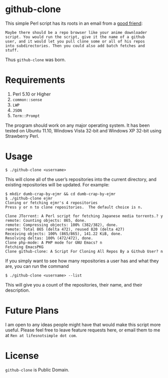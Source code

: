 # github-clone

This simple Perl script has its roots in an email from a
[good friend](https://github.com/richardcpeterson):

    Maybe there should be a repo browser like your anime downloader
    script. You would run the script, give it the name of a github
    user, and it would let you pull clone some or all of his repos
    into subdirectories. Then you could also add batch fetches and
    stuff.

Thus `github-clone` was born.

# Requirements

1. Perl 5.10 or Higher
2. `common::sense`
3. `LWP`
4. `JSON`
5. `Term::Prompt`

The program should work on any major operating system. It has been tested
on Ubuntu 11.10, Windows Vista 32-bit and Windows XP 32-bit using
Strawberry Perl.

# Usage

    $ ./github-clone <username>

This will clone all of the user’s repositories into the current
directory, and existing repositories will be updated.  For example:

    $ mkdir dumb-crap-by-ejmr && cd dumb-crap-by-ejmr
    $ ./github-clone ejmr
    Cloning or fetching ejmr's 4 repositories
    Press y or n to clone repositories.  The default choice is n.

    Clone JTorrent: A Perl script for fetching Japanese media torrents.? y
    remote: Counting objects: 865, done.
    remote: Compressing objects: 100% (382/382), done.
    remote: Total 865 (delta 472), reused 820 (delta 427)
    Receiving objects: 100% (865/865), 141.22 KiB, done.
    Resolving deltas: 100% (472/472), done.
    Clone php-mode: A PHP mode for GNU Emacs? n
    Fetching EmacsPKG
    Clone github-clone: A Script For Cloning All Repos By a Github User? n

If you simply want to see how many repositories a user has and what
they are, you can run the command

    $ ./github-clone <username> --list

This will give you a count of the repositories, their name, and their
description.

# Future Plans

I am open to any ideas people might have that would make this script
more useful.  Please feel free to leave feature requests here, or
email them to me at `Ren at lifesnotsimple dot com`.

# License

`github-clone` is Public Domain.
